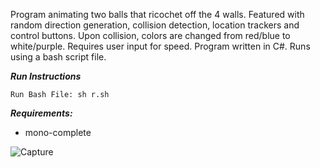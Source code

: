 Program animating two balls that ricochet off the 4 walls. Featured with random direction generation, collision detection, location trackers and control buttons. Upon collision, colors are changed from red/blue to white/purple. Requires user input for speed. Program written in C#. Runs using a bash script file.

***Run Instructions***
```
Run Bash File: sh r.sh
```

***Requirements:***
- mono-complete

![Capture](https://user-images.githubusercontent.com/78053016/200890235-b9350b74-e897-47d9-b3ba-e3994e2f5e12.PNG)


